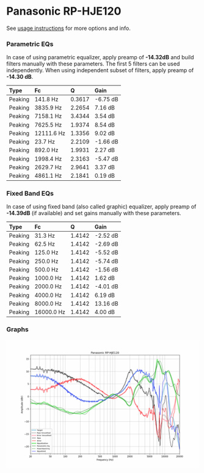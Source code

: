 # Panasonic RP-HJE120
See [usage instructions](https://github.com/jaakkopasanen/AutoEq#usage) for more options and info.

### Parametric EQs
In case of using parametric equalizer, apply preamp of **-14.32dB** and build filters manually
with these parameters. The first 5 filters can be used independently.
When using independent subset of filters, apply preamp of **-14.30 dB**.

| Type    | Fc         |      Q | Gain     |
|:--------|:-----------|:-------|:---------|
| Peaking | 141.8 Hz   | 0.3617 | -6.75 dB |
| Peaking | 3835.9 Hz  | 2.2654 | 7.16 dB  |
| Peaking | 7158.1 Hz  | 3.4344 | 3.54 dB  |
| Peaking | 7625.5 Hz  | 1.9374 | 8.54 dB  |
| Peaking | 12111.6 Hz | 1.3356 | 9.02 dB  |
| Peaking | 23.7 Hz    | 2.2109 | -1.66 dB |
| Peaking | 892.0 Hz   | 1.9931 | 2.27 dB  |
| Peaking | 1998.4 Hz  | 2.3163 | -5.47 dB |
| Peaking | 2629.7 Hz  | 2.9641 | 3.37 dB  |
| Peaking | 4861.1 Hz  | 2.1841 | 0.19 dB  |

### Fixed Band EQs
In case of using fixed band (also called graphic) equalizer, apply preamp of **-14.39dB**
(if available) and set gains manually with these parameters.

| Type    | Fc         |      Q | Gain     |
|:--------|:-----------|:-------|:---------|
| Peaking | 31.3 Hz    | 1.4142 | -2.52 dB |
| Peaking | 62.5 Hz    | 1.4142 | -2.69 dB |
| Peaking | 125.0 Hz   | 1.4142 | -5.52 dB |
| Peaking | 250.0 Hz   | 1.4142 | -5.74 dB |
| Peaking | 500.0 Hz   | 1.4142 | -1.56 dB |
| Peaking | 1000.0 Hz  | 1.4142 | 1.62 dB  |
| Peaking | 2000.0 Hz  | 1.4142 | -4.01 dB |
| Peaking | 4000.0 Hz  | 1.4142 | 6.19 dB  |
| Peaking | 8000.0 Hz  | 1.4142 | 13.16 dB |
| Peaking | 16000.0 Hz | 1.4142 | 4.00 dB  |

### Graphs
![](./Panasonic%20RP-HJE120.png)